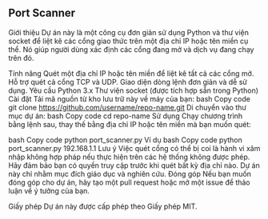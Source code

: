 ## Port Scanner
Giới thiệu
Dự án này là một công cụ đơn giản sử dụng Python và thư viện socket để liệt kê các cổng giao thức trên một địa chỉ IP hoặc tên miền cụ thể. Nó giúp người dùng xác định các cổng đang mở và dịch vụ đang chạy trên đó.

Tính năng
Quét một địa chỉ IP hoặc tên miền để liệt kê tất cả các cổng mở.
Hỗ trợ quét cả cổng TCP và UDP.
Giao diện dòng lệnh đơn giản và dễ sử dụng.
Yêu cầu
Python 3.x
Thư viện socket (được tích hợp sẵn trong Python)
Cài đặt
Tải mã nguồn từ kho lưu trữ này về máy của bạn:
bash
Copy code
git clone https://github.com/username/repo-name.git
Di chuyển vào thư mục dự án:
bash
Copy code
cd repo-name
Sử dụng
Chạy chương trình bằng lệnh sau, thay thế <host> bằng địa chỉ IP hoặc tên miền mà bạn muốn quét:

bash
Copy code
python port_scanner.py <host>
Ví dụ
bash
Copy code
python port_scanner.py 192.168.1.1
Lưu ý
Việc quét cổng có thể bị coi là hành vi xâm nhập không hợp pháp nếu thực hiện trên các hệ thống không được phép. Hãy đảm bảo bạn có quyền truy cập trước khi quét bất kỳ địa chỉ nào.
Dự án này chỉ nhằm mục đích giáo dục và nghiên cứu.
Đóng góp
Nếu bạn muốn đóng góp cho dự án, hãy tạo một pull request hoặc mở một issue để thảo luận về ý tưởng của bạn.

Giấy phép
Dự án này được cấp phép theo Giấy phép MIT.
